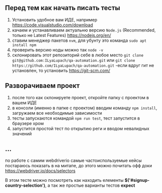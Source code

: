 ## Перед тем как начать писать тесты

1. Установить удобное вам ИДЕ, например https://code.visualstudio.com/download
2. качаем и устанавливаем актуальню версию `Node.js` (Recommended, только не Latest Features) https://nodejs.org/en/
3. ставим менеджер пакетов `nvm`, для убунту это команда `sudo apt install npm`
4. проверить версию ноды можно так `node -v`
5. склонировать этот репозиторий себе в любое место `git clone git@github.com:ILyaLupach/qa-automation.git` или `git clone https://github.com/ILyaLupach/qa-automation.git`
  -если вдруг гит не установлен, то установить https://git-scm.com/

## Разворачиваем проект
1. после того как склонируете проект, откройте папку с проектом в вашем ИДЕ
2. в консоли (именно в папке с проектом) вводим команду `npm install`, загружаем все необходимые зависимости
3. тесты запускаются командой `npm run test`, тест запустится в браузере хром
4. запустится простой тест по открытию реги и вводом невалидных значений


## ...
по работе с самим webdriverio самые частоиспользуемые кейсы постараюсь показать в на митапе, до этого можно почитать офф доки https://webdriver.io/docs/selectors

В этом тесте можно посмотреть как находить елементы **$('#signup-country-selection')**, а так же простые варианты тестов **expect**
